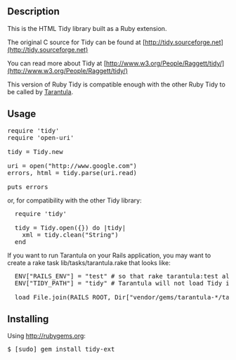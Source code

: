 Description
-----------

This is the HTML Tidy library built as a Ruby extension.

The original C source for Tidy can be found at
[http://tidy.sourceforge.net](http://tidy.sourceforge.net)

You can read more about Tidy at
[http://www.w3.org/People/Raggett/tidy/](http://www.w3.org/People/Raggett/tidy/)

This version of Ruby Tidy is compatible enough with the other Ruby Tidy to be called by
[Tarantula](http://github.com/relevance/tarantula).

Usage
-----

<pre>
require 'tidy'
require 'open-uri'

tidy = Tidy.new

uri = open("http://www.google.com")
errors, html = tidy.parse(uri.read)

puts errors
</pre>

or, for compatibility with the other Tidy library:

<pre>
  require 'tidy'

  tidy = Tidy.open({}) do |tidy|
    xml = tidy.clean("<html><body>String</body></html>")
  end
</pre>

If you want to run Tarantula on your Rails application, you may want to create a rake task lib/tasks/tarantula.rake that looks like:

<pre>
  ENV["RAILS_ENV"] = "test" # so that rake tarantula:test always runs in your test env
  ENV["TIDY_PATH"] = "tidy" # Tarantula will not load Tidy if this is not set

  load File.join(RAILS_ROOT, Dir["vendor/gems/tarantula-*/tasks/*.rake"])
</pre>

Installing
----------

Using http://rubygems.org:

<pre>
$ [sudo] gem install tidy-ext
</pre>


